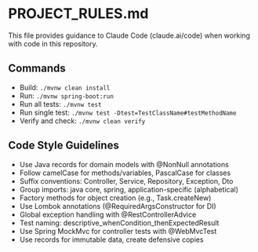 # PROJECT_RULES.md

This file provides guidance to Claude Code (claude.ai/code) when working with code in this repository.

## Commands
- Build: `./mvnw clean install`
- Run: `./mvnw spring-boot:run`
- Run all tests: `./mvnw test`
- Run single test: `./mvnw test -Dtest=TestClassName#testMethodName`
- Verify and check: `./mvnw clean verify`

## Code Style Guidelines
- Use Java records for domain models with @NonNull annotations
- Follow camelCase for methods/variables, PascalCase for classes
- Suffix conventions: Controller, Service, Repository, Exception, Dto
- Group imports: java core, spring, application-specific (alphabetical)
- Factory methods for object creation (e.g., Task.createNew)
- Use Lombok annotations (@RequiredArgsConstructor for DI)
- Global exception handling with @RestControllerAdvice
- Test naming: descriptive_whenCondition_thenExpectedResult
- Use Spring MockMvc for controller tests with @WebMvcTest
- Use records for immutable data, create defensive copies